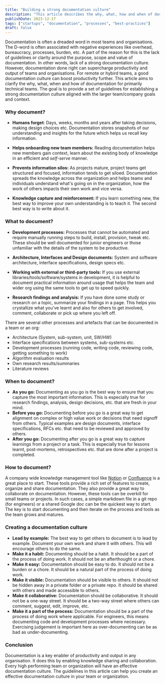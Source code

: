 ```yaml
---
title: "Building a strong documentation culture"
description: "This article describes the why, what, how and when of documentation for engineering, product and operations teams"
publishDate: 2023-12-17
tags: ["startups", "documentation", "processes", "best-practices"]
draft: false
---
```


Documentation is often a dreaded word in most teams and organisations. The D-word is often associated with negative experiences like overhead, bureaucracy, processes, burden, etc. A part of the reason for this is the lack of guidelines or clarity around the purpose, scope and value of documentation. In other words, lack of a strong documentation culture. However, documentation done right can supercharge productivity and output of teams and organisations. For remote or hybird teams, a good documentation culture can boost productivity further. This article aims to clarify the why, what, when and how of documentation for primarily technical teams. The goal is to provide a set of guidelines for establishing a strong documentation culture aligned with the larger team/company goals and context.

### Why document?

* **Humans forget**: Days, weeks, months and years after taking decisions, making design choices etc. Documentation stores snapshots of our understanding and insights for the future which helps us recall key information.

* **Helps onboarding new team members:** Reading documentation helps new members gain context, learn about the existing body of knowledge in an efficient and *self-serve* manner.
* **Prevents information silos:** As projects mature, project teams get structured and focused, information tends to get siloed. Documentation spreads the knowledge across the organization and helps teams and individuals understand what's going on in the organization, how the work of others impacts their own work and vice versa.
* **Knowledge capture and reinforcement:** If you learn something new, the best way to improve your own understanding is to teach it. The second best way is to write about it.

### What to document?

* **Development processes:** Processes that cannot be automated and require manually running steps to build, install, provision, tweak etc. These should be well documented for junior engineers or those unfamiliar with the details of the system to be productive.

* **Architecture, Interfaces and Design documents:** System and software architecture, interface specifications, design specs etc.
* **Working with external or third-party tools:** If you use external libraries/tools/software/systems in development, it is helpful to document practical information around usage that helps the team and wider org using the same tools to get up to speed quickly.
* **Research findings and analysis:** If you have done some study or research on a topic, summarize your findings in a page. This helps you crystallize what you've learnt and also for others to get involved, comment, collaborate or pick up where you left off.

There are several other processes and artefacts that can be documented in a team or an org:
* Architecture (System, sub-system, unit, SW/HW)
* Interface specifications between systems, sub-systems etc.
* Development processes (running code, writing code, reviewing code, getting something to work)
* Algorithm evaluation results
* Own research results/summaries
* Literature reviews

### When to document?

* **As you go:** Documenting as you go is the best way to ensure that you capture the most important information. This is especially true for research findings, analysis, design decisions, etc. that are fresh in your mind.
* **Before you go:** Documenting before you go is a great way to get alignment on complex or high value work or decisions that need signoff from others. Typical examples are design documents, interface specifications, RFCs etc. that need to be reviewed and approved by others.
* **After you go:** Documenting after you go is a great way to capture learnings from a project or a task. This is especially true for lessons learnt, post-mortems, retrospectives etc. that are done after a project is completed.


### How to document?

A company wide knowledge management tool like [Notion](https://www.notion.so/) or [Confluence](https://www.atlassian.com/software/confluence) is a great place to start. These tools provide a rich set of features to create, organize and share documentation. They also provide a great way to collaborate on documentation. However, these tools can be overkill for small teams or projects. In such cases, a simple markdown file in a git repo (for engineers) or a shared Google doc can be the quickest way to start. The key is to start documenting and then iterate on the process and tools as the team grows and matures.

### Creating a documentation culture

* **Lead by example:** The best way to get others to document is to lead by example. Document your own work and share it with others. This will encourage others to do the same.
* **Make it a habit:** Documenting should be a habit. It should be a part of the process of doing work. It should not be an afterthought or a chore.
* **Make it easy:** Documentation should be easy to do. It should not be a burden or a chore. It should be a natural part of the process of doing work.
* **Make it visible:** Documentation should be visible to others. It should not be hidden away in a private folder or a private repo. It should be shared with others and made accessible to others.
* **Make it collaborative:** Documentation should be collaborative. It should not be a one-way street. It should be a two-way street where others can comment, suggest, edit, improve, etc.
* **Make it a part of the process:** Documentation should be a part of the process of doing work where applicable. For engineers, this means documenting code and development processes where necessary. Exercising judgement is important here as over-documenting can be as bad as under-documenting.

### Conclusion

Documentation is a key enabler of productivity and output in any organisation. It does this by enabling knowledge sharing and collaboration. Every high performing team or organization will have an effective documentation culture. The guidelines in this article can help you create an effective documentation culture in your team or organization.